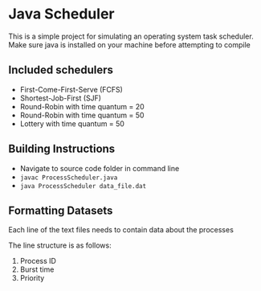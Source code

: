 # Java Scheduler
This is a simple project for simulating an operating system task scheduler. Make sure java is installed on your machine before attempting to compile
## Included schedulers
- First-Come-First-Serve (FCFS)
- Shortest-Job-First (SJF)
- Round-Robin with time quantum = 20
- Round-Robin with time quantum = 50
- Lottery with time quantum = 50

## Building Instructions
- Navigate to source code folder in command line
- `javac ProcessScheduler.java`
- `java ProcessScheduler data_file.dat`

## Formatting Datasets

Each line of the text files needs to contain data about the processes

The line structure is as follows:

1. Process ID
2. Burst time
3. Priority